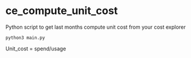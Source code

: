 # ce_compute_unit_cost
Python script to get last months compute unit cost from your cost explorer

```python3 main.py```

Unit_cost = spend/usage


